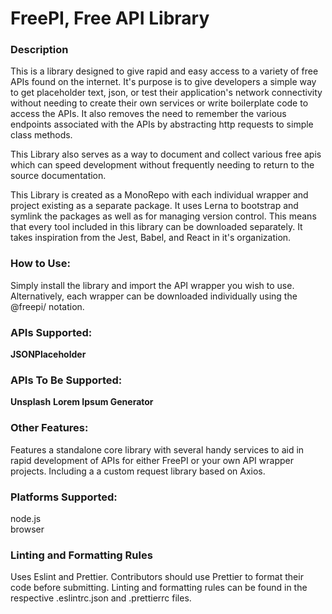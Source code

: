 # FreePI, Free API Library

### Description

This is a library designed to give rapid and easy access to a variety of free APIs found on the internet. It's purpose is to give developers a simple way to get placeholder text, json, or test their application's network connectivity without needing to create their own services or write boilerplate code to access the APIs. It also removes the need to remember the various endpoints associated with the APIs by abstracting http requests to simple class methods.

This Library also serves as a way to document and collect various free apis which can speed development without frequently needing to return to the source documentation.

This Library is created as a MonoRepo with each individual wrapper and project existing as a separate package. It uses Lerna to bootstrap and symlink the packages as well as for managing version control. This means that every tool included in this library can be downloaded separately. It takes inspiration from the Jest, Babel, and React in it's organization.

### How to Use:

Simply install the library and import the API wrapper you wish to use. Alternatively, each wrapper can be downloaded individually using the @freepi/<package> notation.

### APIs Supported:

**JSONPlaceholder**

### APIs To Be Supported:

**Unsplash**
**Lorem Ipsum Generator**

### Other Features:

Features a standalone core library with several handy services to aid in rapid development of APIs for either FreePI or your own API wrapper projects. Including a a custom request library based on Axios.

### Platforms Supported:

node.js  
browser

### Linting and Formatting Rules

Uses Eslint and Prettier. Contributors should use Prettier to format their code before submitting. Linting and formatting rules can be found in the respective .eslintrc.json and .prettierrc files.





